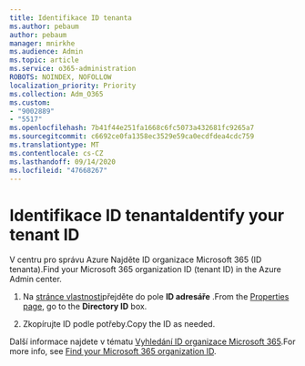```yaml
---
title: Identifikace ID tenanta
ms.author: pebaum
author: pebaum
manager: mnirkhe
ms.audience: Admin
ms.topic: article
ms.service: o365-administration
ROBOTS: NOINDEX, NOFOLLOW
localization_priority: Priority
ms.collection: Adm_O365
ms.custom:
- "9002889"
- "5517"
ms.openlocfilehash: 7b41f44e251fa1668c6fc5073a432681fc9265a7
ms.sourcegitcommit: c6692ce0fa1358ec3529e59ca0ecdfdea4cdc759
ms.translationtype: MT
ms.contentlocale: cs-CZ
ms.lasthandoff: 09/14/2020
ms.locfileid: "47668267"
---
```

# <a name="identify-your-tenant-id"></a><span data-ttu-id="0c75c-102">Identifikace ID tenanta</span><span class="sxs-lookup"><span data-stu-id="0c75c-102">Identify your tenant ID</span></span>

<span data-ttu-id="0c75c-103">V centru pro správu Azure Najděte ID organizace Microsoft 365 (ID tenanta).</span><span class="sxs-lookup"><span data-stu-id="0c75c-103">Find your Microsoft 365 organization ID (tenant ID) in the Azure Admin center.</span></span>

1. <span data-ttu-id="0c75c-104">Na [stránce vlastnosti](https://aka.ms/AzurePropertiesPage)přejděte do pole **ID adresáře** .</span><span class="sxs-lookup"><span data-stu-id="0c75c-104">From the [Properties page](https://aka.ms/AzurePropertiesPage), go to the **Directory ID** box.</span></span>

2. <span data-ttu-id="0c75c-105">Zkopírujte ID podle potřeby.</span><span class="sxs-lookup"><span data-stu-id="0c75c-105">Copy the ID as needed.</span></span>

<span data-ttu-id="0c75c-106">Další informace najdete v tématu [Vyhledání ID organizace Microsoft 365](https://docs.microsoft.com/onedrive/find-your-office-365-tenant-id).</span><span class="sxs-lookup"><span data-stu-id="0c75c-106">For more info, see [Find your Microsoft 365 organization ID](https://docs.microsoft.com/onedrive/find-your-office-365-tenant-id).</span></span>
